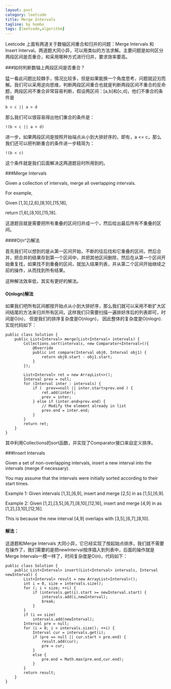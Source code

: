 ```yaml
---
layout: post
category: leetcode
title: Merge Intervals
tagline: by hombo
tags: [leetcode,algorithm]
---
```


Leetcode 上面有两道关于数轴区间重合和归并的问题：Merge Intervals 和 Insert Interval。两道题大同小异，可以用类似的方法求解。主要问题是如何区分两段区间是否重合，和采用哪种方式进行归并，要求效率要高。

<!--more-->

###如何判断数轴上两段区间是否重合？

猛一看此问题比较棘手，情况比较多，但是如果能换一个角度思考，问题就迎刃而解。我们可以采用逆向思维，判断两段区间重合也就是判断两段区间不重合的反命题，两段区间不重合非常容易判断，假设两区间：[a,b]和[c,d]，他们不重合的条件是

	b < c || a > d
	
那么我们可以很容易得出他们重合的条件是：

	!(b < c || a > d)
	
进一步，如果两段区间是按照开始端点从小到大排好序的，即有，a <= c，那么我们还可以把判断重合的条件进一步精简为：

	!(b < c)

这个条件就是我们后面解决这两道题目时所用到的。

###Merge Intervals

Given a collection of intervals, merge all overlapping intervals.

For example,

Given [1,3],[2,6],[8,10],[15,18],

return [1,6],[8,10],[15,18].

这道题目就是需要把所有重叠的区间归并成一个，然后给出最后所有不重叠的区间。

####O(n^2)解法

首先我们可以想到的是从第一区间开始，不断的往后找和它重叠的区间，然后合并，把合并的结果存到第一个区间中，并把其他区间删除，然后在从第一个区间开始重复找，如果找不到重叠的区间，就加入结果列表，并从第二个区间开始继续之前的操作，从而找到所有结果。

这种解法效率低，其实有更好的解法。

#### O(nlogn)解法

如果我们吧所有区间都按开始点从小到大排好序，那么我们就可以采用不断扩大区间结尾的方法来归并所有区间，这样我们只需要扫描一遍排好序后的列表即可，时间是O(n)， 但是我们的排序复杂度是O(nlogn)， 因此整体的复杂度是O(nlogn).
实现代码如下：

	public class Solution {
	    public List<Interval> merge(List<Interval> intervals) {
	        Collections.sort(intervals, new Comparator<Interval>(){
	            @Override
	            public int compare(Interval obj0, Interval obj1) {
	                return obj0.start - obj1.start;
	            }
	        });
	
	        List<Interval> ret = new ArrayList<>();
	        Interval prev = null;
	        for (Interval inter : intervals) {
	            if (  prev==null || inter.start>prev.end ) {
	                ret.add(inter);
	                prev = inter;
	            } else if (inter.end>prev.end) {
	                // Modify the element already in list
	                prev.end = inter.end;
	            }
	        }
	        return ret;
	    }
	}
	
其中利用Collections的sort函数，并实现了Comparator接口来自定义排序。

###Insert Intervals

Given a set of non-overlapping intervals, insert a new interval into the intervals (merge if necessary).

You may assume that the intervals were initially sorted according to their start times.

Example 1:
Given intervals [1,3],[6,9], insert and merge [2,5] in as [1,5],[6,9].

Example 2:
Given [1,2],[3,5],[6,7],[8,10],[12,16], insert and merge [4,9] in as [1,2],[3,10],[12,16].

This is because the new interval [4,9] overlaps with [3,5],[6,7],[8,10].

#### 解法：

这道题和Merge Intervals 大同小异，它已经实现了按起始点排序，我们就不需要在操作了，我们需要的是把newInterval按序插入到列表中，后面的操作就是Merge Intervals一模一样了，时间复杂度是O(n)，代码如下：

	public class Solution {
	    public List<Interval> insert(List<Interval> intervals, Interval newInterval) {
	        List<Interval> result = new ArrayList<Interval>();
	        int i = 0, size = intervals.size();
	        for (; i < size; ++i) {
	            if (intervals.get(i).start >= newInterval.start) {
	                intervals.add(i,newInterval);
	                break;
	            }
	        }
	        if (i == size) 
	            intervals.add(newInterval);
	        Interval pre = null;
	        for (i = 0; i < intervals.size(); ++i) {
	            Interval cur = intervals.get(i);
	            if (pre == null || cur.start > pre.end) {
	                result.add(cur);
	                pre = cur;
	            }
	            else {
	                pre.end = Math.max(pre.end,cur.end);
	            }
	        }
	        return result;
	    }
	}